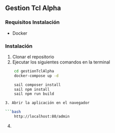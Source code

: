 ## Gestion Tcl Alpha

### Requisitos Instalación

- Docker

### Instalación

1. Clonar el repositorio
2. Ejecutar los siguientes comandos en la terminal

```bash
    cd gestionTclAlpha
    docker-compose up -d
```
```bash
    sail composer install
    sail npm install
    sail npm run build

3. Abrir la aplicación en el navegador

```bash
    http://localhost:80/admin
```

4.